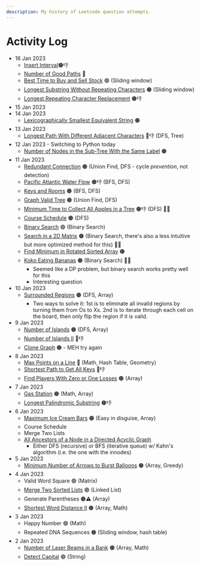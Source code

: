 ```yaml
---
description: My history of Leetcode question attempts.
---
```


# Activity Log

* 16 Jan 2023
  * [Insert Interval](https://leetcode.com/problems/insert-interval)🟠👎
  * [Number of Good Paths](https://leetcode.com/problems/number-of-good-paths) 🔴
  * [Best Time to Buy and Sell Stock](https://leetcode.com/problems/best-time-to-buy-and-sell-stock) 🟢 (Sliding window)
  * [Longest Substring Without Repeating Characters](https://leetcode.com/problems/longest-substring-without-repeating-characters) 🟠 (Sliding window)
  * [Longest Repeating Character Replacement](https://leetcode.com/problems/longest-repeating-character-replacement) 🟠👎
* 15 Jan 2023
* 14 Jan 2023
  * [Lexicographically Smallest Equivalent String](https://leetcode.com/problems/lexicographically-smallest-equivalent-string) 🟠
* 13 Jan 2023
  * [Longest Path With Different Adjacent Characters](https://leetcode.com/problems/longest-path-with-different-adjacent-characters) 🔴👎 (DFS, Tree)
* 12 Jan 2023 - Switching to Python today
  * [Number of Nodes in the Sub-Tree With the Same Label](https://leetcode.com/problems/number-of-nodes-in-the-sub-tree-with-the-same-label) 🟠
* 11 Jan 2023
  * [Redundant Connection](https://leetcode.com/problems/redundant-connection) 🟠 (Union Find, DFS - cycle *prevention*, not detection)
  * [Pacific Atlantic Water Flow](https://leetcode.com/problems/pacific-atlantic-water-flow) 🟠👎 (BFS, DFS)
  * [Keys and Rooms](https://leetcode.com/problems/keys-and-rooms) 🟠 (BFS, DFS)
  * [Graph Valid Tree](https://leetcode.com/problems/graph-valid-tree) 🟠 (Union Find, DFS)
  * [Minimum Time to Collect All Apples in a Tree](https://leetcode.com/problems/minimum-time-to-collect-all-apples-in-a-tree) 🟠👎 (DFS) 🤛🏻
  * [Course Schedule]() 🟠 (DFS)
  * [Binary Search](https://leetcode.com/problems/binary-search/) 🟢 (Binary Search)
  * [Search in a 2D Matrix](https://leetcode.com/problems/search-a-2d-matrix/) 🟠 (Binary Search, there's also a less intuitive but more optimized method for this) 🤛🏻
  * [Find Minimum in Rotated Sorted Array](https://leetcode.com/problems/find-minimum-in-rotated-sorted-array/) 🟠
  * [Koko Eating Bananas](https://leetcode.com/problems/koko-eating-bananas) 🟠 (Binary Search) 🤛🏻
    - Seemed like a DP problem, but binary search works pretty well for this
    - Interesting question
* 10 Jan 2023
  * [Surrounded Regions](https://leetcode.com/problems/surrounded-regions) 🟠  (DFS, Array)
    * Two ways to solve it: 1st is to eliminate all invalid regions by turning them from Os to Xs. 2nd is to iterate through each cell on the board, then only flip the region if it is valid.
* 9 Jan 2023
  * [Number of Islands](https://leetcode.com/problems/number-of-islands) 🟠 (DFS, Array)
  * [Number of Islands II](https://leetcode.com/problems/number-of-islands-ii) 🔴👎
  * [Clone Graph](https://leetcode.com/problems/clone-graph/) 🟠 - MEH try again
* 8 Jan 2023
  * [Max Points on a Line](https://leetcode.com/problems/max-points-on-a-line) 🔴 (Math, Hash Table, Geometry)
  * [Shortest Path to Get All Keys](https://leetcode.com/problems/shortest-path-to-get-all-keys) 🔴👎
  * [Find Players With Zero or One Losses](https://leetcode.com/problems/find-players-with-zero-or-one-losses/) 🟠 (Array)
* 7 Jan 2023
  * [Gas Station](https://leetcode.com/problems/gas-station/) 🟠 (Math, Array)
  * [Longest Palindromic Substring](https://leetcode.com/problems/longest-palindromic-substring) 🟠👎
* 6 Jan 2023
  * [Maximum Ice Cream Bars](https://leetcode.com/problems/maximum-ice-cream-bars) 🟠 (Easy in disguise, Array)
  * Course Schedule
  * Merge Two Lists
  * [All Ancestors of a Node in a Directed Acyclic Graph](https://leetcode.com/problems/all-ancestors-of-a-node-in-a-directed-acyclic-graph)
    * Either DFS (recursive) or BFS (iterative queue) w/ Kahn's algorithm (i.e. the one with the innodes)
* 5 Jan 2023
  * [Minimum Number of Arrows to Burst Balloons](https://leetcode.com/problems/minimum-number-of-arrows-to-burst-balloons) 🟠 (Array, Greedy)
* 4 Jan 2023
  * Valid Word Square 🟢 (Matrix)
  * [Merge Two Sorted Lists](https://leetcode.com/problems/merge-two-sorted-lists/) 🟢 (Linked List)
  * Generate Parentheses 🟠⚠️ (Array)
  * [Shortest Word Distance II](https://leetcode.com/problems/shortest-word-distance-ii) 🟠 (Array, Math)
* 3 Jan 2023
  * Happy Number 🟢  (Math)
  * Repeated DNA Sequences 🟠 (Sliding window, hash table)
* 2 Jan 2023
  * [Number of Laser Beams in a Bank](https://leetcode.com/problems/number-of-laser-beams-in-a-bank) 🟠 (Array, Math)
  * [Detect Capital](https://leetcode.com/problems/detect-capital) 🟢 (String)
